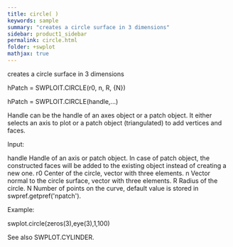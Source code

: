 ```yaml
---
title: circle( )
keywords: sample
summary: "creates a circle surface in 3 dimensions"
sidebar: product1_sidebar
permalink: circle.html
folder: +swplot
mathjax: true
---
```

  creates a circle surface in 3 dimensions
 
  hPatch = SWPLOIT.CIRCLE(r0, n, R, {N})
 
  hPatch = SWPLOIT.CIRCLE(handle,...)
 
  Handle can be the handle of an axes object or a patch object. It either
  selects an axis to plot or a patch object (triangulated) to add vertices
  and faces.
 
  Input:
 
  handle    Handle of an axis or patch object. In case of patch object, the
            constructed faces will be added to the existing object instead
            of creating a new one.
  r0        Center of the circle, vector with three elements.
  n         Vector normal to the circle surface, vector with three elements.
  R         Radius of the circle.
  N         Number of points on the curve, default value is stored in
            swpref.getpref('npatch').
 
  Example:
 
  swplot.circle(zeros(3),eye(3),1,100)
 
  See also SWPLOT.CYLINDER.
 
